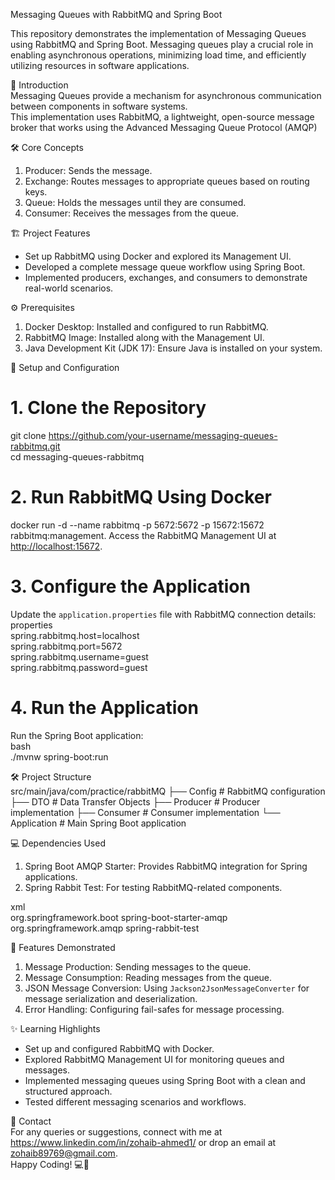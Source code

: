 Messaging Queues with RabbitMQ and Spring Boot

This repository demonstrates the implementation of Messaging Queues using RabbitMQ and Spring Boot. Messaging queues play a crucial role in enabling asynchronous operations, minimizing load time, and efficiently utilizing resources in software applications.  

📖 Introduction  
Messaging Queues provide a mechanism for asynchronous communication between components in software systems.  
This implementation uses RabbitMQ, a lightweight, open-source message broker that works using the Advanced Messaging Queue Protocol (AMQP)

🛠 Core Concepts  
1. Producer: Sends the message.  
2. Exchange: Routes messages to appropriate queues based on routing keys.  
3. Queue: Holds the messages until they are consumed.  
4. Consumer: Receives the messages from the queue.  

🏗 Project Features  
- Set up RabbitMQ using Docker and explored its Management UI.  
- Developed a complete message queue workflow using Spring Boot.  
- Implemented producers, exchanges, and consumers to demonstrate real-world scenarios.  

⚙️ Prerequisites  
1. Docker Desktop: Installed and configured to run RabbitMQ.  
2. RabbitMQ Image: Installed along with the Management UI.  
3. Java Development Kit (JDK 17): Ensure Java is installed on your system.  

🏁 Setup and Configuration  

# 1. Clone the Repository   
git clone https://github.com/your-username/messaging-queues-rabbitmq.git  
cd messaging-queues-rabbitmq  

# 2. Run RabbitMQ Using Docker  
docker run -d --name rabbitmq -p 5672:5672 -p 15672:15672 rabbitmq:management.
Access the RabbitMQ Management UI at [http://localhost:15672](http://localhost:15672).  

# 3. Configure the Application  
Update the `application.properties` file with RabbitMQ connection details:  
properties  
spring.rabbitmq.host=localhost  
spring.rabbitmq.port=5672  
spring.rabbitmq.username=guest  
spring.rabbitmq.password=guest  
  
# 4. Run the Application  
Run the Spring Boot application:  
bash  
./mvnw spring-boot:run  
  
 🛠 Project Structure  
  src/main/java/com/practice/rabbitMQ
    ├── Config       # RabbitMQ configuration
    ├── DTO          # Data Transfer Objects
    ├── Producer     # Producer implementation
    ├── Consumer     # Consumer implementation
    └── Application  # Main Spring Boot application
  
 💻 Dependencies Used  

1. Spring Boot AMQP Starter: Provides RabbitMQ integration for Spring applications.  
2. Spring Rabbit Test: For testing RabbitMQ-related components.  

xml  
<dependency>
    <groupId>org.springframework.boot</groupId>
    <artifactId>spring-boot-starter-amqp</artifactId>
</dependency>
<dependency>
    <groupId>org.springframework.amqp</groupId>
    <artifactId>spring-rabbit-test</artifactId>
</dependency>
 
🧪 Features Demonstrated  
1. Message Production: Sending messages to the queue.  
2. Message Consumption: Reading messages from the queue.  
3. JSON Message Conversion: Using `Jackson2JsonMessageConverter` for message serialization and deserialization.  
4. Error Handling: Configuring fail-safes for message processing.  

✨ Learning Highlights
- Set up and configured RabbitMQ with Docker.  
- Explored RabbitMQ Management UI for monitoring queues and messages.  
- Implemented messaging queues using Spring Boot with a clean and structured approach.  
- Tested different messaging scenarios and workflows.  

🔗 Contact  
For any queries or suggestions, connect with me at https://www.linkedin.com/in/zohaib-ahmed1/  or drop an email at zohaib89769@gmail.com.  
Happy Coding! 💻🎉  

